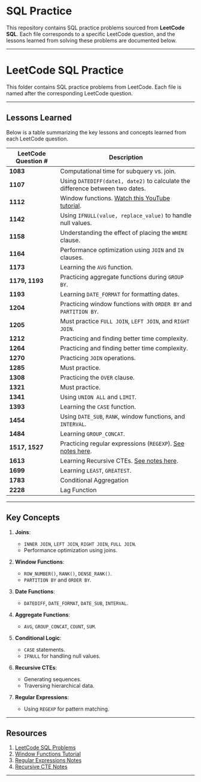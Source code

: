 # SQL Practice
This repository contains SQL practice problems sourced from **LeetCode SQL**. Each file corresponds to a specific LeetCode question, and the lessons learned from solving these problems are documented below.

---

# LeetCode SQL Practice
This folder contains SQL practice problems from LeetCode. Each file is named after the corresponding LeetCode question.

---

## Lessons Learned
Below is a table summarizing the key lessons and concepts learned from each LeetCode question.

| **LeetCode Question #** | **Description**                                                                 |
|--------------------------|---------------------------------------------------------------------------------|
| **1083**                | Computational time for subquery vs. join.                                       |
| **1107**                | Using `DATEDIFF(date1, date2)` to calculate the difference between two dates.   |
| **1112**                | Window functions. [Watch this YouTube tutorial](https://www.youtube.com/watch?v=7NBt0V8ebGk). |
| **1142**                | Using `IFNULL(value, replace_value)` to handle null values.                     |
| **1158**                | Understanding the effect of placing the `WHERE` clause.                         |
| **1164**                | Performance optimization using `JOIN` and `IN` clauses.                         |
| **1173**                | Learning the `AVG` function.                                                    |
| **1179, 1193**          | Practicing aggregate functions during `GROUP BY`.                               |
| **1193**                | Learning `DATE_FORMAT` for formatting dates.                                    |
| **1204**                | Practicing window functions with `ORDER BY` and `PARTITION BY`.                 |
| **1205**                | Must practice `FULL JOIN`, `LEFT JOIN`, and `RIGHT JOIN`.                       |
| **1212**                | Practicing and finding better time complexity.                                  |
| **1264**                | Practicing and finding better time complexity.                                  |
| **1270**                | Practicing `JOIN` operations.                                                   |
| **1285**                | Must practice.                                                                  |
| **1308**                | Practicing the `OVER` clause.                                                   |
| **1321**                | Must practice.                                                                  |
| **1341**                | Using `UNION ALL` and `LIMIT`.                                                  |
| **1393**                | Learning the `CASE` function.                                                   |
| **1454**                | Using `DATE_SUB`, `RANK`, window functions, and `INTERVAL`.                     |
| **1484**                | Learning `GROUP_CONCAT`.                                                        |
| **1517, 1527**          | Practicing regular expressions (`REGEXP`). [See notes here](https://github.com/zamanmiraz/SQL_Practice/blob/main/Notes/REGEXP.md). |
| **1613**                | Learning Recursive CTEs. [See notes here](https://github.com/zamanmiraz/SQL_Practice/blob/main/Notes/Recursive_CTE.md). |
| **1699**                | Learning `LEAST`, `GREATEST`.                                                        |
| **1783**                | Conditional Aggregation                                                        |
| **2228**                | Lag Function                                                                     |

---

## Key Concepts
1. **Joins**:
   - `INNER JOIN`, `LEFT JOIN`, `RIGHT JOIN`, `FULL JOIN`.
   - Performance optimization using joins.

2. **Window Functions**:
   - `ROW_NUMBER()`, `RANK()`, `DENSE_RANK()`.
   - `PARTITION BY` and `ORDER BY`.

3. **Date Functions**:
   - `DATEDIFF`, `DATE_FORMAT`, `DATE_SUB`, `INTERVAL`.

4. **Aggregate Functions**:
   - `AVG`, `GROUP_CONCAT`, `COUNT`, `SUM`.

5. **Conditional Logic**:
   - `CASE` statements.
   - `IFNULL` for handling null values.

6. **Recursive CTEs**:
   - Generating sequences.
   - Traversing hierarchical data.

7. **Regular Expressions**:
   - Using `REGEXP` for pattern matching.

---

## Resources
1. [LeetCode SQL Problems](https://leetcode.com/problemset/database/)
2. [Window Functions Tutorial](https://www.youtube.com/watch?v=7NBt0V8ebGk)
3. [Regular Expressions Notes](https://github.com/zamanmiraz/SQL_Practice/blob/main/Notes/REGEXP.md)
4. [Recursive CTE Notes](https://github.com/zamanmiraz/SQL_Practice/blob/main/Notes/Recursive_CTE.md)

---
